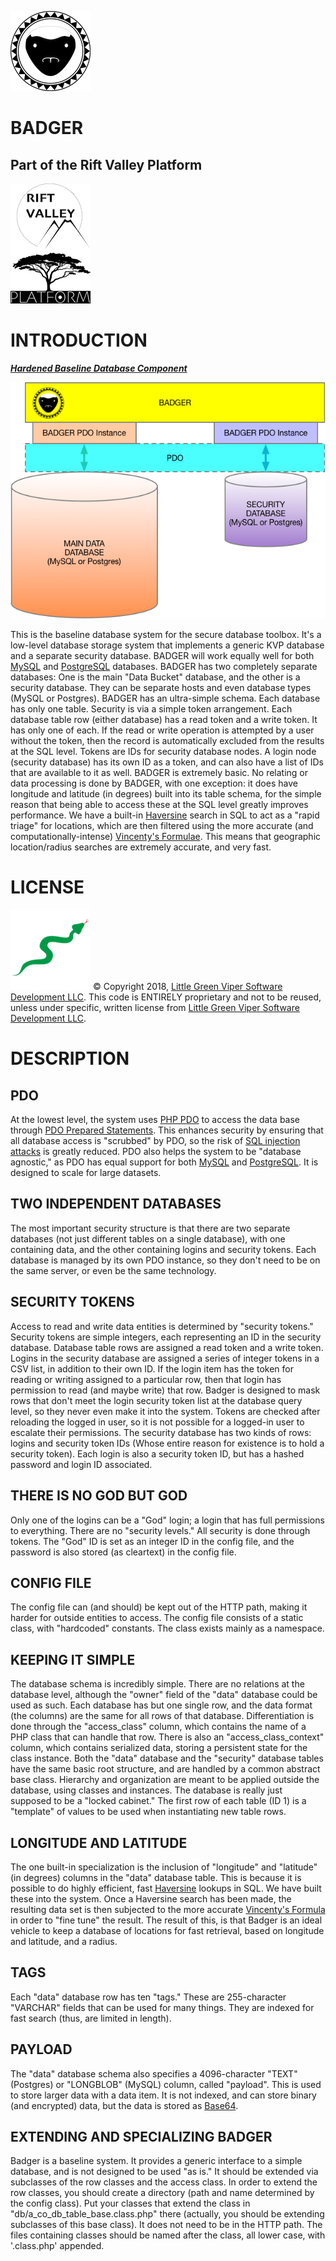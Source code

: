 ![BADGER](images/icon.png)

BADGER
======
Part of the Rift Valley Platform
--------------------------------
![Rift Valley Platform](images/RVPLogo.png)

INTRODUCTION
============

***[Hardened Baseline Database Component](https://en.wikipedia.org/wiki/The_Crazy_Nastyass_Honey_Badger#Honey_Badger_Don't_Care)***

![BADGER Diagram](images/BADGERLayers.png)

This is the baseline database system for the secure database toolbox.
It's a low-level database storage system that implements a generic KVP database and a separate security database.
BADGER will work equally well for both [MySQL](https://www.mysql.com) and [PostgreSQL](https://www.postgresql.org) databases.
BADGER has two completely separate databases: One is the main "Data Bucket" database, and the other is a security database. They can be separate hosts and even database types (MySQL or Postgres).
BADGER has an ultra-simple schema. Each database has only one table.
Security is via a simple token arrangement.
Each database table row (either database) has a read token and a write token. It has only one of each. If the read or write operation is attempted by a user without the token, then the record is automatically excluded from the results at the SQL level. Tokens are IDs for security database nodes. A login node (security database) has its own ID as a token, and can also have a list of IDs that are available to it as well.
BADGER is extremely basic. No relating or data processing is done by BADGER, with one exception: it does have longitude and latitude (in degrees) built into its table schema, for the simple reason that being able to access these at the SQL level greatly improves performance. We  have a built-in [Haversine](https://en.wikipedia.org/wiki/Haversine_formula) search in SQL to act as a "rapid triage" for locations, which are then filtered using the more accurate (and computationally-intense) [Vincenty's Formulae](https://en.wikipedia.org/wiki/Vincenty%27s_formulae). This means that geographic location/radius searches are extremely accurate, and very fast.

LICENSE
=======

![Little Green Viper Software Development LLC](images/viper.png)
© Copyright 2018, [Little Green Viper Software Development LLC](https://littlegreenviper.com).
This code is ENTIRELY proprietary and not to be reused, unless under specific, written license from [Little Green Viper Software Development LLC](https://littlegreenviper.com).

DESCRIPTION
===========

PDO
---

At the lowest level, the system uses [PHP PDO](https://php.net/pdo) to access the data base through [PDO Prepared Statements](https://secure.php.net/manual/en/pdo.prepared-statements.php).
This enhances security by ensuring that all database access is "scrubbed" by PDO, so the risk of [SQL injection attacks](https://www.w3schools.com/sql/sql_injection.asp) is greatly reduced.
PDO also helps the system to be "database agnostic," as PDO has equal support for both [MySQL](https://www.mysql.com) and [PostgreSQL](https://www.postgresql.org). It is designed to scale for large datasets.

TWO INDEPENDENT DATABASES
-------------------------

The most important security structure is that there are two separate databases (not just different tables on a single database), with one containing data, and the other containing logins and security tokens.
Each database is managed by its own PDO instance, so they don't need to be on the same server, or even be the same technology.

SECURITY TOKENS
---------------

Access to read and write data entities is determined by "security tokens." Security tokens are simple integers, each representing an ID in the security database. Database table rows are assigned a read token and a write token.
Logins in the security database are assigned a series of integer tokens in a CSV list, in addition to their own ID. If the login item has the token for reading or writing assigned to a particular row, then that login has permission to read (and maybe write) that row.
Badger is designed to mask rows that don't meet the login security token list at the database query level, so they never even make it into the system.
Tokens are checked after reloading the logged in user, so it is not possible for a logged-in user to escalate their permissions.
The security database has two kinds of rows: logins and security token IDs (Whose entire reason for existence is to hold a security token). Each login is also a security token ID, but has a hashed password and login ID associated.

THERE IS NO GOD BUT GOD
-----------------------

Only one of the logins can be a "God" login; a login that has full permissions to everything. There are no "security levels." All security is done through tokens. The "God" ID is set as an integer ID in the config file, and the password is also stored (as cleartext) in the config file.

CONFIG FILE
-----------

The config file can (and should) be kept out of the HTTP path, making it harder for outside entities to access.
The config file consists of a static class, with "hardcoded" constants. The class exists mainly as a namespace.

KEEPING IT SIMPLE
-----------------

The database schema is incredibly simple. There are no relations at the database level, although the "owner" field of the "data" database could be used as such.
Each database has but one single row, and the data format (the columns) are the same for all rows of that database. Differentiation is done through the "access_class" column, which contains the name of a PHP class that can handle that row. There is also an "access_class_context" column, which contains serialized data, storing a persistent state for the class instance.
Both the "data" database and the "security" database tables have the same basic root structure, and are handled by a common abstract base class.
Hierarchy and organization are meant to be applied outside the database, using classes and instances. The database is really just supposed to be a "locked cabinet."
The first row of each table (ID 1) is a "template" of values to be used when instantiating new table rows.

LONGITUDE AND LATITUDE
----------------------

The one built-in specialization is the inclusion of "longitude" and "latitude" (in degrees) columns in the "data" database table. This is because it is possible to do highly efficient, fast [Haversine](https://en.wikipedia.org/wiki/Haversine_formula) lookups in SQL. We have built these into the system.
Once a Haversine search has been made, the resulting data set is then subjected to the more accurate [Vincenty's Formula](https://en.wikipedia.org/wiki/Vincenty%27s_formulae) in order to "fine tune" the result.
The result of this, is that Badger is an ideal vehicle to keep a database of locations for fast retrieval, based on longitude and latitude, and a radius.

TAGS
----

Each "data" database row has ten "tags." These are 255-character "VARCHAR" fields that can be used for many things. They are indexed for fast search (thus, are limited in length).

PAYLOAD
-------

The "data" database schema also specifies a 4096-character "TEXT" (Postgres) or "LONGBLOB" (MySQL) column, called "payload". This is used to store larger data with a data item. It is not indexed, and can store binary (and encrypted) data, but the data is stored as [Base64](https://en.wikipedia.org/wiki/Base64).

EXTENDING AND SPECIALIZING BADGER
---------------------------------

Badger is a baseline system. It provides a generic interface to a simple database, and is not designed to be used "as is." It should be extended via subclasses of the row classes and the access class.
In order to extend the row classes, you should create a directory (path and name determined by the config class). Put your classes that extend the class in "db/a_co_db_table_base.class.php" there (actually, you should be extending subclasses of this base class). It does not need to be in the HTTP path.
The files containing classes should be named after the class, all lower case, with '.class.php' appended.

